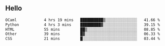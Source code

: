 ## Hello
<!--START_SECTION:waka-->

```txt
OCaml            4 hrs 19 mins   ██████████▒░░░░░░░░░░░░░░   41.66 %
Python           4 hrs 3 mins    █████████▓░░░░░░░░░░░░░░░   39.15 %
HTML             55 mins         ██▒░░░░░░░░░░░░░░░░░░░░░░   08.85 %
Other            39 mins         █▓░░░░░░░░░░░░░░░░░░░░░░░   06.33 %
CSS              21 mins         █░░░░░░░░░░░░░░░░░░░░░░░░   03.44 %
```

<!--END_SECTION:waka-->
